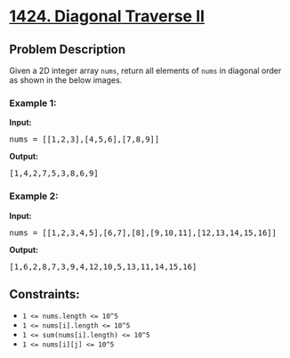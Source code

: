 <!-- 1424. Diagonal Traverse II -->

<h1>
  <a href="https://leetcode.com/problems/diagonal-traverse-ii/?envType=daily-question&envId=2023-11-22">1424. Diagonal Traverse II</a>
</h1>

<h2>Problem Description</h2>

<p>
  Given a 2D integer array <code>nums</code>, return all elements of <code>nums</code> in diagonal order as shown in the below images.
</p>

<h3>Example 1:</h3>

<p><strong>Input:</strong></p>

<pre>
nums = [[1,2,3],[4,5,6],[7,8,9]]
</pre>

<strong>Output:</strong>

<pre>
[1,4,2,7,5,3,8,6,9]
</pre>

<h3>Example 2:</h3>

<p><strong>Input:</strong></p>

<pre>
nums = [[1,2,3,4,5],[6,7],[8],[9,10,11],[12,13,14,15,16]]
</pre>

<strong>Output:</strong>

<pre>
[1,6,2,8,7,3,9,4,12,10,5,13,11,14,15,16]
</pre>

<h2>Constraints:</h2>

<ul>
  <li><code>1 <= nums.length <= 10^5</code></li>
  <li><code>1 <= nums[i].length <= 10^5</code></li>
  <li><code>1 <= sum(nums[i].length) <= 10^5</code></li>
  <li><code>1 <= nums[i][j] <= 10^5</code></li>
</ul>

<!-- End of 1424. Diagonal Traverse II -->
